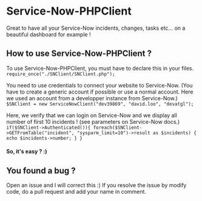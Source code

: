 # Service-Now-PHPClient
Great to have all your Service-Now incidents, changes, tasks etc... on a beautiful dashboard for example !

## How to use Service-Now-PHPClient ?
To use Service-Now-PHPClient, you must have to declare this in your files.
``
require_once("./SNClient/SNClient.php");
``

You need to use credentials to connect your website to Service-Now.
(You have to create a generic account if possible or use a normal account. Here we used an account from a developper instance
  from Service-Now.)
``
$SNClient = new ServiceNowClient("dev39869", "david.loo", "devatgl");
``

Here, we verify that we can login on Service-Now and we display all number of first 10 incidents ! (see parameters on
  Service-Now docs.)
``
if($SNClient->Authenticated()){
  foreach($SNClient->GETFromTable("incident", "sysparm_limit=10")->result as $incidents)
	{
    echo $incidents->number;
  }
}
``

#### So, it's easy ? :)

## You found a bug ?
Open an issue and I will correct this :)
If you resolve the issue by modify code, do a pull request and add your name in comment.
